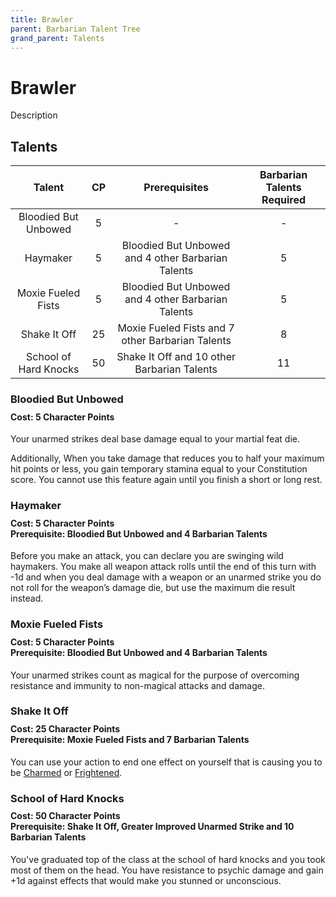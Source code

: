 ```yaml
---
title: Brawler
parent: Barbarian Talent Tree
grand_parent: Talents
---
```


# Brawler
Description

## Talents

| Talent | CP | Prerequisites | Barbarian Talents Required |
|:------:|:--:|:-------------:|:--------------------------:|
| Bloodied But Unbowed | 5 | - | - |
| Haymaker | 5 | Bloodied But Unbowed and 4 other Barbarian Talents | 5 |
| Moxie Fueled Fists | 5 | Bloodied But Unbowed and 4 other Barbarian Talents | 5 |
| Shake It Off | 25 | Moxie Fueled Fists and 7 other Barbarian Talents | 8 |
| School of Hard Knocks | 50 | Shake It Off and 10 other Barbarian Talents | 11 |

### Bloodied But Unbowed

<div style="margin-top:-10px;"></div>

#### **Cost:** 5 Character Points
Your unarmed strikes deal base damage equal to your martial feat die.

Additionally, When you take damage that reduces you to half your maximum hit points or less, you gain temporary stamina equal to your Constitution score. You cannot use this feature again until you finish a short or long rest.

### Haymaker

<div style="margin-top:-10px;"></div>

#### **Cost:** 5 Character Points<br>**Prerequisite:** Bloodied But Unbowed and 4 Barbarian Talents
Before you make an attack, you can declare you are swinging wild haymakers. You make all weapon attack rolls until the end of this turn with -1d and when you deal damage with a weapon or an unarmed strike you do not roll for the weapon’s damage die, but use the maximum die result instead.

### Moxie Fueled Fists

<div style="margin-top:-10px;"></div>

#### **Cost:** 5 Character Points<br>**Prerequisite:** Bloodied But Unbowed and 4 Barbarian Talents
Your unarmed strikes count as magical for the purpose of overcoming resistance and immunity to non-magical attacks and damage.

### Shake It Off

<div style="margin-top:-10px;"></div>

#### **Cost:** 25 Character Points<br>**Prerequisite:** Moxie Fueled Fists and 7 Barbarian Talents
You can use your action to end one effect on yourself that is causing you to be [Charmed](https://stormchaserroleplaying.com/stormchaserRPG/Conditions/Charmed/) or [Frightened](https://stormchaserroleplaying.com/stormchaserRPG/Conditions/Frightened/).

### School of Hard Knocks

<div style="margin-top:-10px;"></div>

#### **Cost:** 50 Character Points<br> **Prerequisite:** Shake It Off, Greater Improved Unarmed Strike and 10 Barbarian Talents
You've graduated top of the class at the school of hard knocks and you took most of them on the head. You have resistance to psychic damage and gain +1d against effects that would make you stunned or unconscious.
